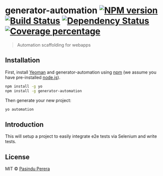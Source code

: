 # generator-automation [![NPM version][npm-image]][npm-url] [![Build Status][travis-image]][travis-url] [![Dependency Status][daviddm-image]][daviddm-url] [![Coverage percentage][coveralls-image]][coveralls-url]
> Automation scaffolding for webapps

## Installation

First, install [Yeoman](http://yeoman.io) and generator-automation using [npm](https://www.npmjs.com/) (we assume you have pre-installed [node.js](https://nodejs.org/)).

```bash
npm install -g yo
npm install -g generator-automation
```

Then generate your new project:

```bash
yo automation
```

## Introduction

This will setup a project to easily integrate e2e tests via Selenium and write tests.


## License

MIT © [Pasindu Perera](https://udnisap.github.io)


[npm-image]: https://badge.fury.io/js/generator-automation.svg
[npm-url]: https://npmjs.org/package/generator-automation
[travis-image]: https://travis-ci.org/udnisap/generator-automation.svg?branch=master
[travis-url]: https://travis-ci.org/udnisap/generator-automation
[daviddm-image]: https://david-dm.org/udnisap/generator-automation.svg?theme=shields.io
[daviddm-url]: https://david-dm.org/udnisap/generator-automation
[coveralls-image]: https://coveralls.io/repos/udnisap/generator-automation/badge.svg
[coveralls-url]: https://coveralls.io/r/udnisap/generator-automation
